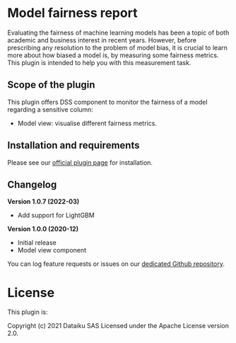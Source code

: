 # Model fairness report

Evaluating the fairness of machine learning models has been a topic of both academic and business interest in recent years. However, before prescribing any resolution to the problem of model bias, it is crucial to learn more about how biased a model is, by measuring some fairness metrics. This plugin is intended to help you with this measurement task.


## Scope of the plugin
This plugin offers DSS component to monitor the fairness of a model regarding a sensitive column:
* Model view: visualise different fairness metrics.


## Installation and requirements

Please see our [official plugin page](https://www.dataiku.com/product/plugins/model-fairness-report/) for installation.

## Changelog
**Version 1.0.7 (2022-03)**
* Add support for LightGBM

**Version 1.0.0 (2020-12)**

* Initial release
* Model view component

You can log feature requests or issues on our [dedicated Github repository](https://github.com/dataiku/dss-plugin-model-fairness-report/issues).

# License
This plugin is:

Copyright (c) 2021 Dataiku SAS Licensed under the Apache License version 2.0.
